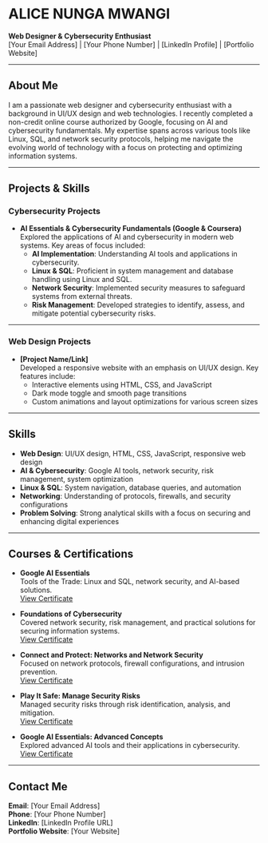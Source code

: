 # ALICE NUNGA MWANGI
**Web Designer & Cybersecurity Enthusiast**  
[Your Email Address] | [Your Phone Number] | [LinkedIn Profile] | [Portfolio Website]

---

## About Me

I am a passionate web designer and cybersecurity enthusiast with a background in UI/UX design and web technologies. I recently completed a non-credit online course authorized by Google, focusing on AI and cybersecurity fundamentals. My expertise spans across various tools like Linux, SQL, and network security protocols, helping me navigate the evolving world of technology with a focus on protecting and optimizing information systems.

---

## Projects & Skills

### Cybersecurity Projects

- **AI Essentials & Cybersecurity Fundamentals (Google & Coursera)**  
   Explored the applications of AI and cybersecurity in modern web systems. Key areas of focus included:
   - **AI Implementation**: Understanding AI tools and applications in cybersecurity.
   - **Linux & SQL**: Proficient in system management and database handling using Linux and SQL.
   - **Network Security**: Implemented security measures to safeguard systems from external threats.
   - **Risk Management**: Developed strategies to identify, assess, and mitigate potential cybersecurity risks.

---

### Web Design Projects

- **[Project Name/Link]**  
   Developed a responsive website with an emphasis on UI/UX design. Key features include:
   - Interactive elements using HTML, CSS, and JavaScript
   - Dark mode toggle and smooth page transitions
   - Custom animations and layout optimizations for various screen sizes

---

## Skills

- **Web Design**: UI/UX design, HTML, CSS, JavaScript, responsive web design
- **AI & Cybersecurity**: Google AI tools, network security, risk management, system optimization
- **Linux & SQL**: System navigation, database queries, and automation
- **Networking**: Understanding of protocols, firewalls, and security configurations
- **Problem Solving**: Strong analytical skills with a focus on securing and enhancing digital experiences

---

## Courses & Certifications

- **Google AI Essentials**  
   Tools of the Trade: Linux and SQL, network security, and AI-based solutions.  
   [View Certificate](https://your-pdf-link.com/certificate1.pdf)

- **Foundations of Cybersecurity**  
   Covered network security, risk management, and practical solutions for securing information systems.  
   [View Certificate](https://your-pdf-link.com/certificate2.pdf)

- **Connect and Protect: Networks and Network Security**  
   Focused on network protocols, firewall configurations, and intrusion prevention.  
   [View Certificate](https://your-pdf-link.com/certificate3.pdf)

- **Play It Safe: Manage Security Risks**  
   Managed security risks through risk identification, analysis, and mitigation.  
   [View Certificate](https://your-pdf-link.com/certificate4.pdf)

- **Google AI Essentials: Advanced Concepts**  
   Explored advanced AI tools and their applications in cybersecurity.  
   [View Certificate](https://your-pdf-link.com/certificate5.pdf)

---

## Contact Me

**Email**: [Your Email Address]  
**Phone**: [Your Phone Number]  
**LinkedIn**: [LinkedIn Profile URL]  
**Portfolio Website**: [Your Website]
